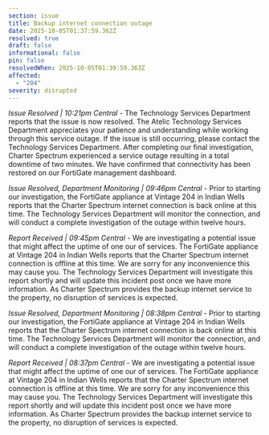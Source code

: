 ```yaml
---
section: issue
title: Backup internet connection outage
date: 2025-10-05T01:37:59.362Z
resolved: true
draft: false
informational: false
pin: false
resolvedWhen: 2025-10-05T01:39:59.363Z
affected:
  - "204"
severity: disrupted
---
```

*Issue Resolved | 10:21pm Central* - The Technology Services Department reports that the issue is now resolved. The Atelic Technology Services Department appreciates your patience and understanding while working through this service outage. If the issue is still occurring, please contact the Technology Services Department. After completing our final investigation, Charter Spectrum experienced a service outage resulting in a total downtime of two minutes. We have confirmed that connectivity has been restored on our FortiGate management dashboard.

*Issue Resolved, Department Monitoring | 09:46pm Central* - Prior to starting our investigation, the FortiGate appliance at Vintage 204 in Indian Wells reports that the Charter Spectrum internet connection is back online at this time. The Technology Services Department will monitor the connection, and will conduct a complete investigation of the outage within twelve hours.

*Report Received | 09:45pm Central* - We are investigating a potential issue that might affect the uptime of one our of services. The FortiGate appliance at Vintage 204 in Indian Wells reports that the Charter Spectrum internet connection is offline at this time. We are sorry for any inconvenience this may cause you. The Technology Services Department will investigate this report shortly and will update this incident post once we have more information. As Charter Spectrum provides the backup internet service to the property, no disruption of services is expected.

*Issue Resolved, Department Monitoring | 08:38pm Central* - Prior to starting our investigation, the FortiGate appliance at Vintage 204 in Indian Wells reports that the Charter Spectrum internet connection is back online at this time. The Technology Services Department will monitor the connection, and will conduct a complete investigation of the outage within twelve hours.

*Report Received | 08:37pm Central* - We are investigating a potential issue that might affect the uptime of one our of services. The FortiGate appliance at Vintage 204 in Indian Wells reports that the Charter Spectrum internet connection is offline at this time. We are sorry for any inconvenience this may cause you. The Technology Services Department will investigate this report shortly and will update this incident post once we have more information. As Charter Spectrum provides the backup internet service to the property, no disruption of services is expected.